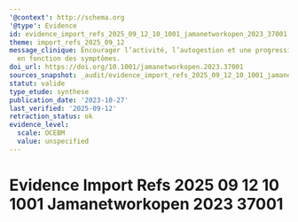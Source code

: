 ```yaml
---
'@context': http://schema.org
'@type': Evidence
id: evidence_import_refs_2025_09_12_10_1001_jamanetworkopen_2023_37001
theme: import_refs_2025_09_12
message_clinique: Encourager l’activité, l’autogestion et une progression graduée
  en fonction des symptômes.
doi_url: https://doi.org/10.1001/jamanetworkopen.2023.37001
sources_snapshot: _audit/evidence_import_refs_2025_09_12_10_1001_jamanetworkopen_2023_37001.json
statut: valide
type_etude: synthese
publication_date: '2023-10-27'
last_verified: '2025-09-12'
retraction_status: ok
evidence_level:
  scale: OCEBM
  value: unspecified
---
```

# Evidence Import Refs 2025 09 12 10 1001 Jamanetworkopen 2023 37001

